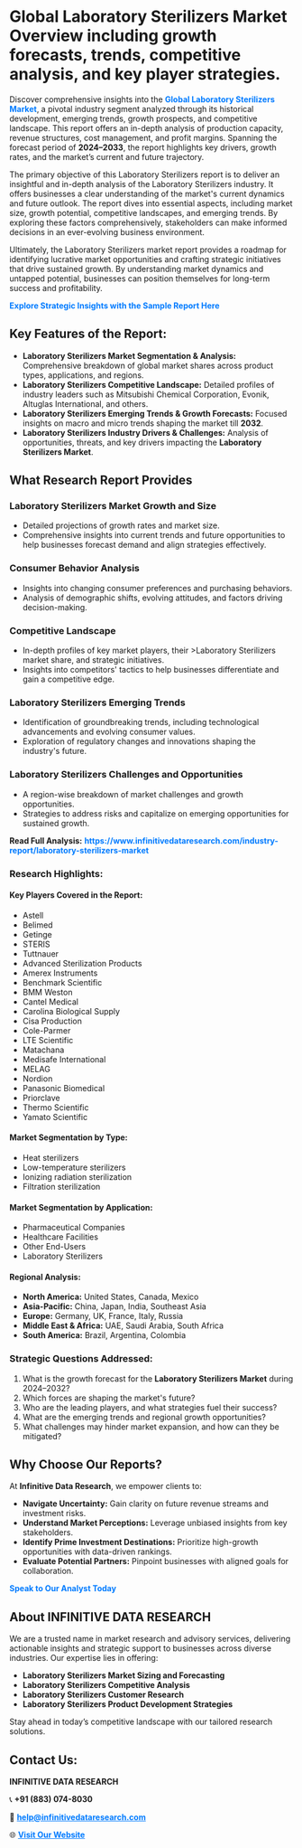 <h1>Global Laboratory Sterilizers Market Overview including growth forecasts, trends, competitive analysis, and key player strategies.</h1>
<p>
Discover comprehensive insights into the 
<a href="https://www.infinitivedataresearch.com/industry-report/laboratory-sterilizers-market" rel="dofollow" style="color: #007BFF; text-decoration: none;"><strong>Global Laboratory Sterilizers Market</strong></a>, a pivotal industry segment analyzed through its historical development, emerging trends, growth prospects, and competitive landscape. This report offers an in-depth analysis of production capacity, revenue structures, cost management, and profit margins. Spanning the forecast period of <strong>2024–2033</strong>, the report highlights key drivers, growth rates, and the market’s current and future trajectory.
</p>
<p>
The primary objective of this Laboratory Sterilizers report is to deliver an insightful and in-depth analysis of the Laboratory Sterilizers industry. It offers businesses a clear understanding of the market's current dynamics and future outlook. The report dives into essential aspects, including market size, growth potential, competitive landscapes, and emerging trends. By exploring these factors comprehensively, stakeholders can make informed decisions in an ever-evolving business environment.
</p>
<p>
Ultimately, the Laboratory Sterilizers market report provides a roadmap for identifying lucrative market opportunities and crafting strategic initiatives that drive sustained growth. By understanding market dynamics and untapped potential, businesses can position themselves for long-term success and profitability.
</p>
<p>
<a href="https://www.infinitivedataresearch.com/request-sample/reportId=110594" style="color: #007BFF; text-decoration: none;"><strong>Explore Strategic Insights with the Sample Report Here</strong></a>
</p>

<h2>Key Features of the Report:</h2>
<ul>
<li><strong>Laboratory Sterilizers Market Segmentation & Analysis:</strong> Comprehensive breakdown of global market shares across product types, applications, and regions.</li>
<li><strong>Laboratory Sterilizers Competitive Landscape:</strong> Detailed profiles of industry leaders such as Mitsubishi Chemical Corporation, Evonik, Altuglas International, and others.</li>
<li><strong>Laboratory Sterilizers Emerging Trends & Growth Forecasts:</strong> Focused insights on macro and micro trends shaping the market till <strong>2032</strong>.</li>
<li><strong>Laboratory Sterilizers Industry Drivers & Challenges:</strong> Analysis of opportunities, threats, and key drivers impacting the <strong>Laboratory Sterilizers Market</strong>.</li>
</ul>

<h2>What Research Report Provides</h2>
<h3>Laboratory Sterilizers Market Growth and Size</h3>
<ul>
<li>Detailed projections of growth rates and market size.</li>
<li>Comprehensive insights into current trends and future opportunities to help businesses forecast demand and align strategies effectively.</li>
</ul>

<h3>Consumer Behavior Analysis</h3>
<ul>
<li>Insights into changing consumer preferences and purchasing behaviors.</li>
<li>Analysis of demographic shifts, evolving attitudes, and factors driving decision-making.</li>
</ul>

<h3>Competitive Landscape</h3>
<ul>
<li>In-depth profiles of key market players, their >Laboratory Sterilizers market share, and strategic initiatives.</li>
<li>Insights into competitors' tactics to help businesses differentiate and gain a competitive edge.</li>
</ul>

<h3>Laboratory Sterilizers Emerging Trends</h3>
<ul>
<li>Identification of groundbreaking trends, including technological advancements and evolving consumer values.</li>
<li>Exploration of regulatory changes and innovations shaping the industry's future.</li>
</ul>

<h3>Laboratory Sterilizers Challenges and Opportunities</h3>
<ul>
<li>A region-wise breakdown of market challenges and growth opportunities.</li>
<li>Strategies to address risks and capitalize on emerging opportunities for sustained growth.</li>
</ul>
<p><strong>Read Full Analysis:</strong> <a href="https://www.infinitivedataresearch.com/industry-report/laboratory-sterilizers-market" rel="dofollow" style="color: #007BFF; text-decoration: none;"><strong>https://www.infinitivedataresearch.com/industry-report/laboratory-sterilizers-market</strong></a></p>
<h3>Research Highlights:</h3>
<h4>Key Players Covered in the Report:</h4>
<ul><li>Astell</li><li>Belimed</li><li>Getinge</li><li>STERIS</li><li>Tuttnauer</li><li>Advanced Sterilization Products</li><li>Amerex Instruments</li><li>Benchmark Scientific</li><li>BMM Weston</li><li>Cantel Medical</li><li>Carolina Biological Supply</li><li>Cisa Production</li><li>Cole-Parmer</li><li>LTE Scientific</li><li>Matachana</li><li>Medisafe International</li><li>MELAG</li><li>Nordion</li><li>Panasonic Biomedical</li><li>Priorclave</li><li>Thermo Scientific</li><li>Yamato Scientific</li></ul>
<h4>Market Segmentation by Type:</h4>
<ul><li>Heat sterilizers</li><li>Low-temperature sterilizers</li><li>Ionizing radiation sterilization</li><li>Filtration sterilization</li></ul>
<h4>Market Segmentation by Application:</h4>
<ul><li>Pharmaceutical Companies</li><li>Healthcare Facilities</li><li>Other End-Users</li><li>Laboratory Sterilizers</li></ul>

<h4>Regional Analysis:</h4>
<ul>
<li><strong>North America:</strong> United States, Canada, Mexico</li>
<li><strong>Asia-Pacific:</strong> China, Japan, India, Southeast Asia</li>
<li><strong>Europe:</strong> Germany, UK, France, Italy, Russia</li>
<li><strong>Middle East & Africa:</strong> UAE, Saudi Arabia, South Africa</li>
<li><strong>South America:</strong> Brazil, Argentina, Colombia</li>
</ul>

<h3>Strategic Questions Addressed:</h3>
<ol>
<li>What is the growth forecast for the <strong>Laboratory Sterilizers Market</strong> during 2024–2032?</li>
<li>Which forces are shaping the market's future?</li>
<li>Who are the leading players, and what strategies fuel their success?</li>
<li>What are the emerging trends and regional growth opportunities?</li>
<li>What challenges may hinder market expansion, and how can they be mitigated?</li>
</ol>

<h2>Why Choose Our Reports?</h2>
<p>At <strong>Infinitive Data Research</strong>, we empower clients to:</p>
<ul>
<li><strong>Navigate Uncertainty:</strong> Gain clarity on future revenue streams and investment risks.</li>
<li><strong>Understand Market Perceptions:</strong> Leverage unbiased insights from key stakeholders.</li>
<li><strong>Identify Prime Investment Destinations:</strong> Prioritize high-growth opportunities with data-driven rankings.</li>
<li><strong>Evaluate Potential Partners:</strong> Pinpoint businesses with aligned goals for collaboration.</li>
</ul>
<p><a href="https://www.infinitivedataresearch.com/industry-report/laboratory-sterilizers-market" rel="dofollow" style="color: #007BFF; text-decoration: none;"><strong>Speak to Our Analyst Today</strong></a></p>

<h2>About INFINITIVE DATA RESEARCH</h2>
<p>We are a trusted name in market research and advisory services, delivering actionable insights and strategic support to businesses across diverse industries. Our expertise lies in offering:</p>
<ul>
<li><strong>Laboratory Sterilizers Market Sizing and Forecasting</strong></li>
<li><strong>Laboratory Sterilizers Competitive Analysis</strong></li>
<li><strong>Laboratory Sterilizers Customer Research</strong></li>
<li><strong>Laboratory Sterilizers Product Development Strategies</strong></li>
</ul>
<p>Stay ahead in today’s competitive landscape with our tailored research solutions.</p>

<h2>Contact Us:</h2>
<p><strong>INFINITIVE DATA RESEARCH</strong></p>
<p>📞 <strong>+91 (883) 074-8030</strong></p>
<p>📧 <strong><a href="mailto:help@infinitivedataresearch.com" style="color: #007BFF;">help@infinitivedataresearch.com</a></strong></p>
<p>🌐 <strong><a href="https://www.infinitivedataresearch.com" rel="dofollow" style="color: #007BFF;">Visit Our Website</a></strong></p>